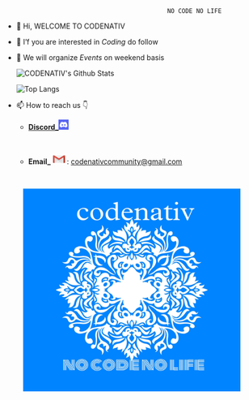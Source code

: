                                                  NO CODE NO LIFE
- 👋 Hi, WELCOME TO CODENATIV
- 👀 I’f you are interested in *Coding* do follow 
- 👾 We will organize *Events* on weekend basis 

    ![**CODENATIV's** **Github** **Stats**](https://github-readme-stats.vercel.app/api?username=Codenativ-Community&count_private=true&show_icons=true&theme=radical&hide_rank=false)
    
    ![Top Langs](https://github-readme-stats.vercel.app/api/top-langs/?username=Codenativ-Community)
- 📫 How to reach us 👇
    - [**Discord_**](https://discord.gg/b8F6tddQp7)<img src="disco.png" height="20" width ="20"/>
    <p>&nbsp;</p>
    
    - **Email_**<img src="email.png" height="20" width ="32"/>: codenativcommunity@gmail.com
    <p>&nbsp;</p>

<p align="center">
    <img src="lgo.jpg" height="400" width ="430"/>
</p>
      
